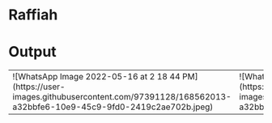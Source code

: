# Raffiah
# Output
<table>
  <tr>
<td>![WhatsApp Image 2022-05-16 at 2 18 44 PM](https://user-images.githubusercontent.com/97391128/168562013-a32bbfe6-10e9-45c9-9fd0-2419c2ae702b.jpeg)</td>
  <td>![WhatsApp Image 2022-05-16 at 2 18 44 PM](https://user-images.githubusercontent.com/97391128/168562013-a32bbfe6-10e9-45c9-9fd0-2419c2ae702b.jpeg)</td>
  </tr>
  </table>
